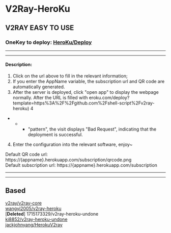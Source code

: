 # V2Ray-HeroKu
## V2RAY EASY TO USE 
### OneKey to deploy: [HeroKu/Deploy](https://heroku.com/deploy?template=https%3A%2F%2Fgithub.com%2Fshell-script%2Fv2ray-heroku)
- - -
- - -
#### **Description**:
1. Click on the url above to fill in the relevant information;
2. If you enter the AppName variable, the subscription url and QR code are automatically generated.
3. After the server is deployed, click "open app" to display the webpage normally. After the URL is filled with eroku.com/deploy?template=https%3A%2F%2Fgithub.com%2Fshell-script%2Fv2ray-heroku)
4


- - - "pattern", the visit displays "Bad Request", indicating that the deployment is successful.
4. Enter the configuration into the relevant software, enjoy~

Default QR code url: https://{appname}.herokuapp.com/subscription/qrcode.png <br/>
Default subscription url: https://{appname}.herokuapp.com/subscription
- - -
- - -
## Based 
[v2ray/v2ray-core](https://github.com/v2ray/v2ray-core) <br/>
[wangyi2005/v2ray-heroku](https://github.com/wangyi2005/v2ray-heroku) <br/>
\[**Deleted**\] 1715173329/v2ray-heroku-undone <br/>
[ki8852/v2ray-heroku-undone](https://github.com/ki8852/v2ray-heroku-undone) <br/>
[jackjohnyang/HerokuV2ray](https://github.com/jackjohnyang/HerokuV2ray)
